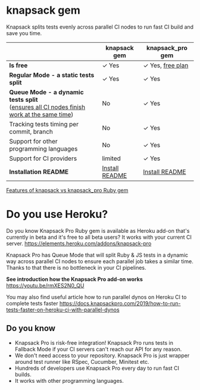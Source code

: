 # knapsack gem

Knapsack splits tests evenly across parallel CI nodes to run fast CI build and save you time.

|                                              | knapsack gem | knapsack_pro gem |
| -------------------------------------------- | ------------ | ---------------- |
| __Is free__                                  | ✓ Yes        | ✓ Yes, [free plan](https://knapsackpro.com?utm_source=github&utm_medium=readme&utm_campaign=knapsack_gem&utm_content=free_plan) |
| __Regular Mode - a static tests split__      | ✓ Yes        | ✓ Yes |
| __Queue Mode - a dynamic tests split__ <br>([ensures all CI nodes finish work at the same time](https://docs.knapsackpro.com/2020/how-to-speed-up-ruby-and-javascript-tests-with-ci-parallelisation))       | No           | ✓ Yes |
| Tracking tests timing per commit, branch     | No           | ✓ Yes |
| Support for other programming languages      | No           | ✓ Yes |
| Support for CI providers                     | limited      | ✓ Yes |
| __Installation README__                      | [Install README](http://docs.knapsackpro.com/ruby/knapsack) | [Install README](https://docs.knapsackpro.com/integration/) |

[Features of knapsack vs knapsack_pro Ruby gem](https://knapsackpro.com/features/ruby_knapsack_pro_vs_knapsack?utm_source=github&utm_medium=readme&utm_campaign=knapsack_gem&utm_content=ruby_knapsack_pro_vs_knapsack)

# Do you use Heroku?

Do you know Knapsack Pro Ruby gem is available as Heroku add-on that's currently in beta and it's free to all beta users? It works with your current CI server.
https://elements.heroku.com/addons/knapsack-pro

Knapsack Pro has Queue Mode that will split Ruby & JS tests in a dynamic way across parallel CI nodes to ensure each parallel job takes a similar time. Thanks to that there is no bottleneck in your CI pipelines.

__See introduction how the Knapsack Pro add-on works__
https://youtu.be/rmXES2N0_QU

You may also find useful article how to run parallel dynos on Heroku CI to complete tests faster
https://docs.knapsackpro.com/2019/how-to-run-tests-faster-on-heroku-ci-with-parallel-dynos

## Do you know

* Knapsack Pro is risk-free integration! Knapsack Pro runs tests in Fallback Mode if your CI servers can't reach our API for any reason.
* We don't need access to your repository. Knapsack Pro is just wrapper around test runner like RSpec, Cucumber, Minitest etc.
* Hundreds of developers use Knapsack Pro every day to run fast CI builds.
* It works with other programming languages.
